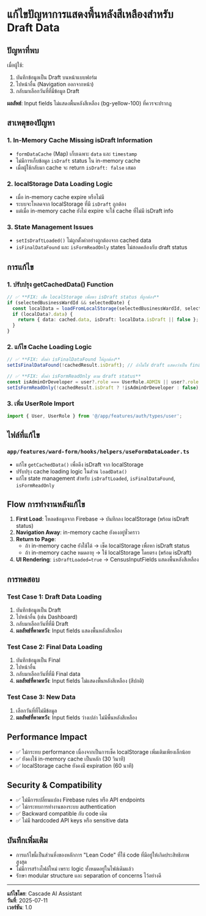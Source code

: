 # แก้ไขปัญหาการแสดงพื้นหลังสีเหลืองสำหรับ Draft Data

## ปัญหาที่พบ
เมื่อผู้ใช้:
1. บันทึกข้อมูลเป็น Draft บนหน้าแบบฟอร์ม
2. ไปหน้าอื่น (Navigation ออกจากหน้า)
3. กลับมาเลือกวันที่ที่มีข้อมูล Draft

**ผลลัพธ์**: Input fields ไม่แสดงพื้นหลังสีเหลือง (bg-yellow-100) ที่ควรจะปรากฏ

## สาเหตุของปัญหา

### 1. In-Memory Cache Missing isDraft Information
- `formDataCache` (Map) เก็บเฉพาะ `data` และ `timestamp`
- ไม่มีการเก็บข้อมูล `isDraft` status ใน in-memory cache
- เมื่อผู้ใช้กลับมา cache จะ return `isDraft: false` เสมอ

### 2. localStorage Data Loading Logic
- เมื่อ in-memory cache expire หรือไม่มี
- ระบบจะโหลดจาก localStorage ที่มี `isDraft` ถูกต้อง
- แต่เมื่อ in-memory cache ยังไม่ expire จะใช้ cache ที่ไม่มี isDraft info

### 3. State Management Issues
- `setIsDraftLoaded()` ไม่ถูกตั้งค่าอย่างถูกต้องจาก cached data
- `isFinalDataFound` และ `isFormReadOnly` states ไม่สอดคล้องกับ draft status

## การแก้ไข

### 1. ปรับปรุง getCachedData() Function
```typescript
// ✅ **FIX: เช็ค localStorage เพื่อหา isDraft status ที่ถูกต้อง**
if (selectedBusinessWardId && selectedDate) {
  const localData = loadFromLocalStorage(selectedBusinessWardId, selectedShift, selectedDate);
  if (localData?.data) {
    return { data: cached.data, isDraft: localData.isDraft || false };
  }
}
```

### 2. แก้ไข Cache Loading Logic
```typescript
// ✅ **FIX: ตั้งค่า isFinalDataFound ให้ถูกต้อง**
setIsFinalDataFound(!cachedResult.isDraft); // ถ้าไม่ใช่ draft แสดงว่าเป็น final data

// ✅ **FIX: ตั้งค่า isFormReadOnly ตาม draft status**  
const isAdminOrDeveloper = user?.role === UserRole.ADMIN || user?.role === UserRole.DEVELOPER;
setIsFormReadOnly(!cachedResult.isDraft ? !isAdminOrDeveloper : false);
```

### 3. เพิ่ม UserRole Import
```typescript
import { User, UserRole } from '@/app/features/auth/types/user';
```

## ไฟล์ที่แก้ไข

### `app/features/ward-form/hooks/helpers/useFormDataLoader.ts`
- แก้ไข `getCachedData()` เพื่อดึง isDraft จาก localStorage
- ปรับปรุง cache loading logic ในส่วน `loadData()`
- แก้ไข state management สำหรับ `isDraftLoaded`, `isFinalDataFound`, `isFormReadOnly`

## Flow การทำงานหลังแก้ไข

1. **First Load**: โหลดข้อมูลจาก Firebase → บันทึกลง localStorage (พร้อม isDraft status)
2. **Navigation Away**: in-memory cache ยังคงอยู่ชั่วคราว
3. **Return to Page**: 
   - ถ้า in-memory cache ยังใช้ได้ → เช็ค localStorage เพื่อหา isDraft status
   - ถ้า in-memory cache หมดอายุ → ใช้ localStorage โดยตรง (พร้อม isDraft)
4. **UI Rendering**: `isDraftLoaded=true` → CensusInputFields แสดงพื้นหลังสีเหลือง

## การทดสอบ

### Test Case 1: Draft Data Loading
1. บันทึกข้อมูลเป็น Draft
2. ไปหน้าอื่น (เช่น Dashboard)
3. กลับมาเลือกวันที่ที่มี Draft
4. **ผลลัพธ์ที่คาดหวัง**: Input fields แสดงพื้นหลังสีเหลือง

### Test Case 2: Final Data Loading  
1. บันทึกข้อมูลเป็น Final
2. ไปหน้าอื่น
3. กลับมาเลือกวันที่ที่มี Final data
4. **ผลลัพธ์ที่คาดหวัง**: Input fields ไม่แสดงพื้นหลังสีเหลือง (สีปกติ)

### Test Case 3: New Data
1. เลือกวันที่ที่ไม่มีข้อมูล
2. **ผลลัพธ์ที่คาดหวัง**: Input fields ว่างเปล่า ไม่มีพื้นหลังสีเหลือง

## Performance Impact
- ✅ ไม่กระทบ performance เนื่องจากเป็นการเช็ค localStorage เพิ่มเติมเพียงเล็กน้อย
- ✅ ยังคงใช้ in-memory cache เป็นหลัก (30 วินาที)
- ✅ localStorage cache ยังคงมี expiration (60 นาที)

## Security & Compatibility
- ✅ ไม่มีการเปลี่ยนแปลง Firebase rules หรือ API endpoints
- ✅ ไม่กระทบการทำงานของระบบ authentication
- ✅ Backward compatible กับ code เดิม
- ✅ ไม่มี hardcoded API keys หรือ sensitive data

## บันทึกเพิ่มเติม
- การแก้ไขนี้เป็นส่วนหึ่งของหลักการ "Lean Code" ที่ใช้ code ที่มีอยู่ให้เกิดประสิทธิภาพสูงสุด
- ไม่มีการสร้างไฟล์ใหม่ เพราะ logic ทั้งหมดอยู่ในไฟล์เดิมแล้ว
- รักษา modular structure และ separation of concerns ไว้อย่างดี

---
**แก้ไขโดย**: Cascade AI Assistant  
**วันที่**: 2025-07-11  
**เวอร์ชัน**: 1.0  
